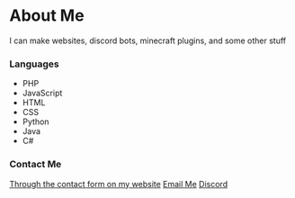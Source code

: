 # About Me

I can make websites, discord bots, minecraft plugins, and some other stuff

### Languages
- PHP
- JavaScript
- HTML
- CSS
- Python
- Java
- C#

### Contact Me
[Through the contact form on my website](https://driedsponge.net/)
[Email Me](mailto:jordan@driedsponge.net)
[Discord](https://discord.com/invite/YS4WZWG)
